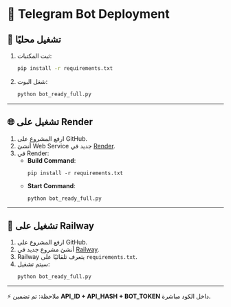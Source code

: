 # 🤖 Telegram Bot Deployment

## 📌 تشغيل محليًا
1. ثبت المكتبات:
   ```bash
   pip install -r requirements.txt
   ```
2. شغل البوت:
   ```bash
   python bot_ready_full.py
   ```

---

## 🌐 تشغيل على Render
1. ارفع المشروع على GitHub.
2. أنشئ Web Service جديد في [Render](https://render.com).
3. في Render:
   - **Build Command**:
     ```
     pip install -r requirements.txt
     ```
   - **Start Command**:
     ```
     python bot_ready_full.py
     ```

---

## 🚆 تشغيل على Railway
1. ارفع المشروع على GitHub.
2. أنشئ مشروع جديد في [Railway](https://railway.app).
3. Railway يتعرف تلقائيًا على `requirements.txt`.
4. سيتم تشغيل:
   ```
   python bot_ready_full.py
   ```

---

⚡ ملاحظة: تم تضمين **API_ID + API_HASH + BOT_TOKEN** داخل الكود مباشرة.

